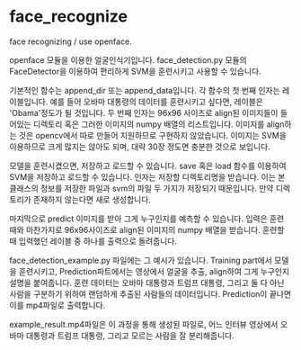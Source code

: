 # face_recognize
face recognizing / use openface.

 openface 모듈을 이용한 얼굴인식기입니다.
face_detection.py 모듈의 FaceDetector을 이용하여 편리하게 SVM을 훈련시키고 사용할 수 있습니다.

 기본적인 함수는 append_dir 또는 append_data입니다.
각 함수의 첫 번째 인자는 레이블입니다. 예를 들어 오바마 대통령의 데이터를 훈련시키고 싶다면, 레이블은 'Obama'정도가 될 것입니다.
두 번째 인자는 96x96 사이즈로 align된 이미지들이 들어있는 디렉토리 혹은 그러한 이미지의 numpy 배열의 리스트입니다.
이미지를 align하는 것은 opencv에서 따로 만들어 지원하므로 구현하지 않았습니다.
이미지는 SVM을 이용하므로 크게 많지는 않아도 되며, 대략 30장 정도면 충분한 것으로 보입니다.

 모델을 훈련시켰으면, 저장하고 로드할 수 있습니다.
save 혹은 load 함수를 이용하여 SVM을 저장하고 로드할 수 있습니다.
인자는 저장할 디렉토리명을 받습니다. 이는 본 클래스의 정보를 저장한 파일과 svm의 파일 두 가지가 저장되기 때문입니다.
만약 디렉토리가 존재하지 않는다면 새로 생성합니다.

 마지막으로 predict 이미지를 받아 그게 누구인지를 예측할 수 있습니다.
입력은 훈련 때와 마찬가지로 96x96사이즈로 align된 이미지의 numpy 배열을 받습니다.
훈련할 때 입력했던 레이블 중 하나를 출력으로 돌려줍니다.

face_detection_example.py 파일에는 그 예시가 있습니다.
Training part에서 모델을 훈련시키고, Prediction파트에서는 영상에서 얼굴을 추출, align하여 그게 누구인지 설명을 붙여줍니다.
훈련 데이터는 오바마 대통령과 트럼프 대통령, 그리고 둘 다 아닌 사람을 구분하기 위하여 랜덤하게 추출된 사람들의 데이터입니다.
Prediction이 끝나면 이를 mp4파일로 출력합니다.

example_result.mp4파일은 이 과정을 통해 생성된 파일로, 어느 인터뷰 영상에서 오바마 대통령과 트럼프 대통령, 그리고 모르는 사람을 잘 분리해줍니다.
